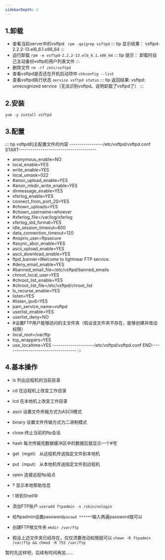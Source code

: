 ```yaml
---
sidebarDepth: 2
---
```


## 1.卸载
* 查看当前server中的vsftpd
` rpm -qa|grep vsftpd`
::: tip 显示结果：
vsftpd-2.2.2-13.el6_6.1.x86_64
:::
* 运行卸载
`rpm -e vsftpd-2.2.2-13.el6_6.1.x86_64`
::: tip 提示：
卸载时自己主动备份vsftp的用户列表文件
:::
* 删除文件
`rm -rf /etc/vsftpd`
* 查看vsftpd是否还在开机启动项中
`chkconfig --list`
* 查看vsftpd执行状态
`service vsftpd status`
::: tip 返回结果:
vsftpd: unrecognized service（无法识别vsftpd。说明卸载了vsftpd了）
:::

## 2.安装
`yum -y install vsftpd`

## 3.配置

::: tip vsftpd的主配置文件的内容
-----------------/etc/vsftpd/vsftpd.conf START---------------------------------------
* anonymous_enable=NO
* local_enable=YES
* write_enable=YES
* local_umask=022
* #anon_upload_enable=YES
* #anon_mkdir_write_enable=YES
* dirmessage_enable=YES
* xferlog_enable=YES
* connect_from_port_20=YES
* #chown_uploads=YES
* #chown_username=whoever
* #xferlog_file=/var/log/xferlog
* xferlog_std_format=YES
* idle_session_timeout=600
* data_connection_timeout=120
* #nopriv_user=ftpsecure
* #async_abor_enable=YES
* ascii_upload_enable=YES
* ascii_download_enable=YES
* ftpd_banner=Welcome to lightnear FTP service.
* #deny_email_enable=YES
* #banned_email_file=/etc/vsftpd/banned_emails
* chroot_local_user=YES
* #chroot_list_enable=YES
* #chroot_list_file=/etc/vsftpd/chroot_list
* ls_recurse_enable=YES
* listen=YES
* #listen_ipv6=YES
* pam_service_name=vsftpd
* userlist_enable=YES
* userlist_deny=NO
* #设置FTP用户能够訪问的主文件夹（假设该文件夹不存在，能够创建并改动权限）
* local_root=/var/ftp
* tcp_wrappers=YES
* use_localtime=YES
---------------------/etc/vsftpd/vsftpd.conf END------------------------------------
:::

## 4.基本操作

* ls 列出远程机的当前目录

* cd 在远程机上改变工作目录

* lcd 在本地机上改变工作目录

* ascii 设置文件传输方式为ASCII模式

* binary 设置文件传输方式为二进制模式

* close 终止当前的ftp会话

* hash 每次传输完数据缓冲区中的数据后就显示一个#号

* get（mget） 从远程机传送指定文件到本地机

* put（mput） 从本地机传送指定文件到远程机

* open 连接远程ftp站点

* ? 显示本地帮助信息

* ! 转到Shell中


* 添加FTP账户
`useradd ftpadmin -s /sbin/nologin`
* 给ftpadmin设置password`passwd ******`输入两遍password就可以


* 创建FTP根文件夹
`mkdir /var/ftp`
* 假设上述文件夹已经存在，仅仅须要改动权限就可以
`chown -R ftpadmin /var/ftp && chmod -R 755 /var/ftp`

暂时先这样吧，后续有时间再加……
